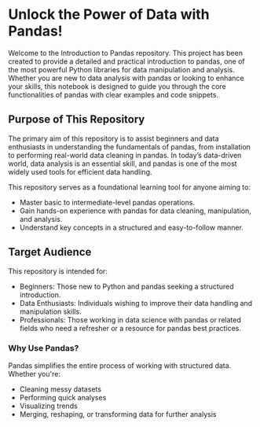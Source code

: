 #  Unlock the Power of Data with Pandas!

Welcome to the Introduction to Pandas repository. This project has been created to provide a detailed and practical introduction to pandas, one of the most powerful Python libraries for data manipulation and analysis. Whether you are new to data analysis with pandas or looking to enhance your skills, this notebook is designed to guide you through the core functionalities of pandas with clear examples and code snippets.

## Purpose of This Repository

The primary aim of this repository is to assist beginners and data enthusiasts in understanding the fundamentals of pandas, from installation to performing real-world data cleaning in pandas. In today’s data-driven world, data analysis is an essential skill, and pandas is one of the most widely used tools for efficient data handling.

This repository serves as a foundational learning tool for anyone aiming to:
- Master basic to intermediate-level pandas operations.
- Gain hands-on experience with pandas for data cleaning, manipulation, and analysis.
- Understand key concepts in a structured and easy-to-follow manner.

## Target Audience
This repository is intended for:
- Beginners: Those new to Python and pandas seeking a structured introduction.
- Data Enthusiasts: Individuals wishing to improve their data handling and manipulation skills.
- Professionals: Those working in data science with pandas or related fields who need a refresher or a resource for pandas best practices.
  
### Why Use Pandas?
Pandas simplifies the entire process of working with structured data. Whether you're:

- Cleaning messy datasets
- Performing quick analyses
- Visualizing trends
- Merging, reshaping, or transforming data for further analysis
